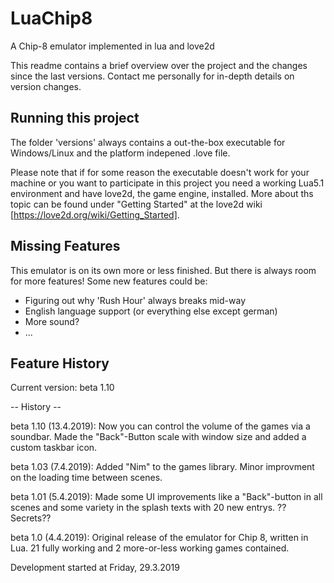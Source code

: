 # LuaChip8
A Chip-8 emulator implemented in lua and love2d

This readme contains a brief overview over the project and the changes since the last versions. Contact me personally for in-depth details on version changes.

Running this project
--------------------

The folder 'versions' always contains a out-the-box executable for Windows/Linux and the platform indepened .love file. 

Please note that if for some reason the executable doesn't work for your machine or you want to participate in this project 
you need a working Lua5.1 environment and have love2d, the game engine, installed.
More about ths topic can be found under "Getting Started" at the love2d wiki [https://love2d.org/wiki/Getting_Started].

Missing Features
----------------

This emulator is on its own more or less finished. But there is always room for more features! 
Some new features could be:

- Figuring out why 'Rush Hour' always breaks mid-way
- English language support (or everything else except german)
- More sound?
- ...

Feature History
---------------

Current version: beta 1.10

-- History -- 

beta 1.10 (13.4.2019): Now you can control the volume of the games via a soundbar. Made the "Back"-Button scale with window size and added a custom taskbar icon.

beta 1.03 (7.4.2019): Added "Nim" to the games library. Minor improvment on the loading time between scenes.

beta 1.01 (5.4.2019): Made some UI improvements like a "Back"-button in all scenes and some variety in the splash texts with 20 new entrys. ??Secrets??

beta 1.0 (4.4.2019): Original release of the emulator for Chip 8, written in Lua. 21 fully working  and 2 more-or-less working games contained. 

Development started at Friday, 29.3.2019
